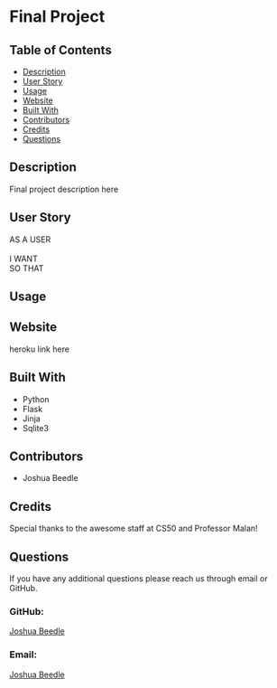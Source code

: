 # Final Project
## Table of Contents
* [Description](#description)
* [User Story](#user-story)
* [Usage](#usage)
* [Website](#website)
* [Built With](#built-with)
* [Contributors](#contributors)
* [Credits](#credits)
* [Questions](#questions)
## Description
Final project description here
## User Story
AS A USER </br>
</br>
I WANT </br>
SO THAT

## Usage
<!-- ![Walkthrough](./public/images/fridge-friend-walkthrough.gif) -->

<!-- [Video Link](https://drive.google.com/file/d/1UJUaD_XzF-mi68LD6efGa-RT3N1JIy0q/view) -->
## Website
heroku link here
## Built With
* Python
* Flask
* Jinja
* Sqlite3
## Contributors
* Joshua Beedle
## Credits
Special thanks to the awesome staff at CS50 and Professor Malan!
## Questions
If you have any additional questions please reach us through email or GitHub.

### GitHub: 

[Joshua Beedle](https://github.com/jbeedle19)

### Email: 

[Joshua Beedle](mailto:josh.beedle@gmail.com)